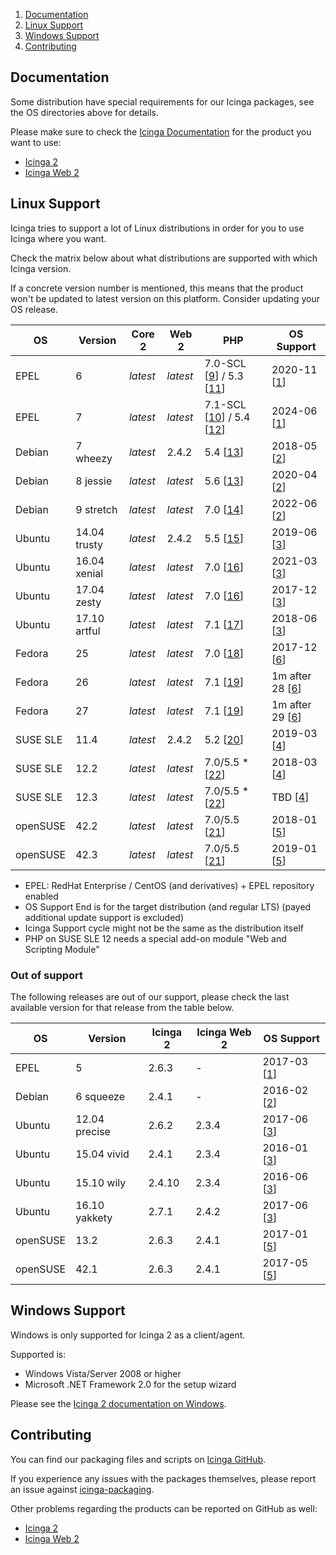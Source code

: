 1. [Documentation](#user-content-documentation)
1. [Linux Support](#user-content-linux-support)
1. [Windows Support](#user-content-windows-support)
1. [Contributing](#user-content-contributing)

## Documentation

Some distribution have special requirements for our Icinga packages, see the OS
directories above for details.

Please make sure to check the [Icinga Documentation] for the product you want to use:

* [Icinga 2](https://www.icinga.com/docs/icinga2/latest)
* [Icinga Web 2](https://www.icinga.com/docs/icingaweb2/latest)

## Linux Support

Icinga tries to support a lot of Linux distributions in order for you
to use Icinga where you want.

Check the matrix below about what distributions are supported with
which Icinga version.

If a concrete version number is mentioned, this means that the product won't be updated
to latest version on this platform. Consider updating your OS release.

| OS       | Version      | Core 2   | Web 2    | PHP        | OS Support    |
|----------|--------------|----------|----------|------------|---------------|
| EPEL     | 6            | *latest* | *latest* | 7.0-SCL [[9]] / 5.3 [[11]] | 2020-11 [[1]] |
| EPEL     | 7            | *latest* | *latest* | 7.1-SCL [[10]] / 5.4 [[12]] | 2024-06 [[1]] |
| Debian   | 7 wheezy     | *latest* | 2.4.2    | 5.4 [[13]] | 2018-05 [[2]] |
| Debian   | 8 jessie     | *latest* | *latest* | 5.6 [[13]] | 2020-04 [[2]] |
| Debian   | 9 stretch    | *latest* | *latest* | 7.0 [[14]] | 2022-06 [[2]] |
| Ubuntu   | 14.04 trusty | *latest* | 2.4.2    | 5.5 [[15]] | 2019-06 [[3]] |
| Ubuntu   | 16.04 xenial | *latest* | *latest* | 7.0 [[16]] | 2021-03 [[3]] |
| Ubuntu   | 17.04 zesty  | *latest* | *latest* | 7.0 [[16]] | 2017-12 [[3]] |
| Ubuntu   | 17.10 artful | *latest* | *latest* | 7.1 [[17]] | 2018-06 [[3]] |
| Fedora   | 25           | *latest* | *latest* | 7.0 [[18]] | 2017-12 [[6]] |
| Fedora   | 26           | *latest* | *latest* | 7.1 [[19]] | 1m after 28 [[6]] |
| Fedora   | 27           | *latest* | *latest* | 7.1 [[19]] | 1m after 29 [[6]] |
| SUSE SLE | 11.4         | *latest* | 2.4.2    | 5.2 [[20]] | 2019-03 [[4]] |
| SUSE SLE | 12.2         | *latest* | *latest* | 7.0/5.5 * [[22]] | 2018-03 [[4]] |
| SUSE SLE | 12.3         | *latest* | *latest* | 7.0/5.5 * [[22]] | TBD [[4]]     |
| openSUSE | 42.2         | *latest* | *latest* | 7.0/5.5 [[21]] | 2018-01 [[5]] |
| openSUSE | 42.3         | *latest* | *latest* | 7.0/5.5 [[21]] | 2019-01 [[5]] |

* EPEL: RedHat Enterprise / CentOS (and derivatives) + EPEL repository enabled
* OS Support End is for the target distribution (and regular LTS)
  (payed additional update support is excluded)
* Icinga Support cycle might not be the same as the distribution itself
* PHP on SUSE SLE 12 needs a special add-on module "Web and Scripting Module"

### Out of support

The following releases are out of our support, please check the last
available version for that release from the table below.

| OS       | Version      | Icinga 2 | Icinga Web 2 | OS Support    |
|----------|--------------|----------|--------------|---------------|
| EPEL     | 5            | 2.6.3    | -            | 2017-03 [[1]] |
| Debian   | 6 squeeze    | 2.4.1    | -            | 2016-02 [[2]] |
| Ubuntu   | 12.04 precise| 2.6.2    | 2.3.4        | 2017-06 [[3]] |
| Ubuntu   | 15.04 vivid  | 2.4.1    | 2.3.4        | 2016-01 [[3]] |
| Ubuntu   | 15.10 wily   | 2.4.10   | 2.3.4        | 2016-06 [[3]] |
| Ubuntu   | 16.10 yakkety| 2.7.1    | 2.4.2        | 2017-06 [[3]] |
| openSUSE | 13.2         | 2.6.3    | 2.4.1        | 2017-01 [[5]] |
| openSUSE | 42.1         | 2.6.3    | 2.4.1        | 2017-05 [[5]] |

## Windows Support

Windows is only supported for Icinga 2 as a client/agent.

Supported is:
* Windows Vista/Server 2008 or higher
* Microsoft .NET Framework 2.0 for the setup wizard

Please see the [Icinga 2 documentation on Windows](https://www.icinga.com/docs/icinga2/latest/doc/06-distributed-monitoring/#client-setup-on-windows).

## Contributing

You can find our packaging files and scripts on [Icinga GitHub].

If you experience any issues with the packages themselves, please report an issue against [icinga-packaging].

Other problems regarding the products can be reported on GitHub as well:

* [Icinga 2](https://github.com/icinga/icinga2)
* [Icinga Web 2](https://github.com/icinga/icingaweb2)

[Icinga Documentation]: https://www.icinga.com/docs/
[Icinga GitHub]: https://github.com/Icinga
[icinga-packaging]: https://github.com/icinga/icinga-packaging

[1]: https://access.redhat.com/support/policy/updates/errata#Life_Cycle_Dates
[2]: https://wiki.debian.org/LTS
[3]: https://www.ubuntu.com/info/release-end-of-life
[4]: https://www.suse.com/lifecycle/
[5]: https://en.opensuse.org/Lifetime
[6]: https://fedoraproject.org/wiki/Fedora_Release_Life_Cycle#Maintenance_Schedule

[9]: http://mirror.centos.org/centos/6/sclo/x86_64/rh/rh-php70/
[10]: http://mirror.centos.org/centos/7/sclo/x86_64/rh/rh-php71/
[11]: http://mirror.centos.org/centos/6/os/x86_64/Packages/
[12]: http://mirror.centos.org/centos/7/os/x86_64/Packages/
[13]: https://tracker.debian.org/pkg/php5
[14]: https://tracker.debian.org/pkg/php7.0
[15]: https://launchpad.net/ubuntu/+source/php5
[16]: https://launchpad.net/ubuntu/+source/php7.0
[17]: https://launchpad.net/ubuntu/+source/php7.1
[18]: https://mirrors.n-ix.net/fedora/linux/releases/25/Server/source/tree/Packages/p/
[19]: https://mirrors.n-ix.net/fedora/linux/releases/26/Server/source/tree/Packages/p/
[20]: https://www.suse.com/LinuxPackages/packageRouter.jsp?product=server&version=11&service_pack=sp2&architecture=x86_64&package_name=php5
[21]: https://software.opensuse.org/package/php7
[22]: https://www.suse.com/de-de/products/server/features/modules/#TODO
